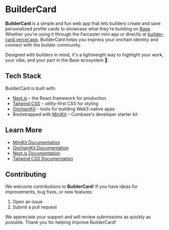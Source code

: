 # BuilderCard

**BuilderCard** is a simple and fun web app that lets builders create and save personalized profile cards to showcase what they're building on [Base](https://base.org). Whether you're using it through the Farcaster mini app or directly at [builder-card.vercel.app](https://builder-card.vercel.app), BuilderCard helps you express your onchain identity and connect with the builder community.

Designed with builders in mind, it's a lightweight way to highlight your work, your vibe, and your part in the Base ecosystem 🔵.

## Tech Stack

BuilderCard is built with:

- [Next.js](https://nextjs.org) – the React framework for production
- [Tailwind CSS](https://tailwindcss.com) – utility-first CSS for styling
- [OnchainKit](https://docs.coinbase.com/onchainkit) – tools for building Web3-native apps
- Bootstrapped with [MiniKit](https://docs.coinbase.com/minikit) – Coinbase's developer starter kit

## Learn More

- [MiniKit Documentation](https://docs.coinbase.com/minikit)
- [OnchainKit Documentation](https://docs.coinbase.com/onchainkit)
- [Next.js Documentation](https://nextjs.org/docs)
- [Tailwind CSS Documentation](https://tailwindcss.com/docs)

## Contributing

We welcome contributions to **BuilderCard**! If you have ideas for improvements, bug fixes, or new features:

1. Open an issue
2. Submit a pull request

We appreciate your support and will review submissions as quickly as possible. Thank you for helping improve BuilderCard!

